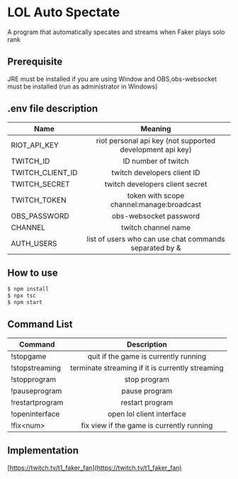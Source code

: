 # LOL Auto Spectate

A program that automatically specates and streams when Faker plays solo rank

## Prerequisite

JRE must be installed if you are using Window and OBS,obs-websocket must be installed (run as administrator in Windows)

## .env file description

| Name             |                          Meaning                          |
| ---------------- | :-------------------------------------------------------: |
| RIOT_API_KEY     | riot personal api key (not supported development api key) |
| TWITCH_ID        |                    ID number of twitch                    |
| TWITCH_CLIENT_ID |                twitch developers client ID                |
| TWITCH_SECRET    |              twitch developers client secret              |
| TWITCH_TOKEN     |         token with scope channel:manage:broadcast         |
| OBS_PASSWORD     |                  obs-websocket password                   |
| CHANNEL          |                    twitch channel name                    |
| AUTH_USERS       |  list of users who can use chat commands separated by &   |

## How to use

```bash
$ npm install
$ npx tsc
$ npm start
```

## Command List

| Command         |                   Description                    |
| --------------- | :----------------------------------------------: |
| !stopgame       |      quit if the game is currently running       |
| !stopstreaming  | terminate streaming if it is currently streaming |
| !stopprogram    |                   stop program                   |
| !pauseprogram   |                  pause program                   |
| !restartprogram |                 restart program                  |
| !openinterface  |            open lol client interface             |
| !fix\<num\>     |    fix view if the game is currently running     |

## Implementation

[https://twitch.tv/t1_faker_fan](https://twitch.tv/t1_faker_fan)
